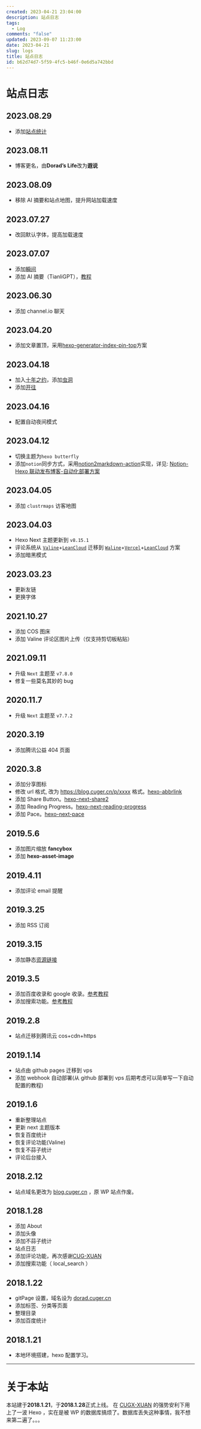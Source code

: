 ```yaml
---
created: 2023-04-21 23:04:00
description: 站点日志
tags:
  - Log
comments: "false"
updated: 2023-09-07 11:23:00
date: 2023-04-21
slug: logs
title: 站点日志
id: b62d74d7-5f59-4fc5-b46f-0e6d5a742bbd
---
```


# 站点日志

## 2023.08.29

- 添加[站点统计](http://blog.cguer.cn/statistic/)

## 2023.08.11

- 博客更名，由**Dorad’s Life**改为**遐说**

## 2023.08.09

- 移除 AI 摘要和站点地图，提升网站加载速度

## 2023.07.27

- 改回默认字体，提高加载速度

## 2023.07.07

- 添加[瞬间](https://blog.cuger.cn/moments/)
- 添加 AI 摘要（TianliGPT），[教程](https://blog.zhheo.com/p/ec57d8b2.html)

## 2023.06.30

- 添加 channel.io 聊天

## 2023.04.20

- 添加文章置顶，采用[hexo-generator-index-pin-top](https://github.com/netcan/hexo-generator-index-pin-top)方案

## 2023.04.18

- 加入[十年之约](https://www.foreverblog.cn/)，添加[虫洞](https://www.foreverblog.cn/go.html)
- 添加[开往](https://www.travellings.cn/)

## 2023.04.16

- 配置自动夜间模式

## 2023.04.12

- 切换主题为`hexo butterfly`
- 添加`notion`同步方式，采用[notion2markdown-action](https://github.com/Doradx/notion2markdown-action)实现，详见: [Notion-Hexo 联动发布博客-自动化部署方案](https://blog.cuger.cn/p/634642fd/)

## 2023.04.05

- 添加 `clustrmaps` 访客地图

## 2023.04.03

- Hexo Next 主题更新到 `v8.15.1`
- 评论系统从 [`Valine`](https://github.com/xCss/Valine)+[`LeanCloud`](https://leancloud.app/) 迁移到 [`Waline`](https://waline.js.org/)+[`Vercel`](https://vercel.com/)+[`LeanCloud`](https://leancloud.app/) 方案
- 添加暗黑模式

## 2023.03.23

- 更新友链
- 更换字体

## 2021.10.27

- 添加 COS 图床
- 添加 Valine 评论区图片上传（仅支持剪切板粘贴）

## 2021.09.11

- 升级 `Next` 主题至 `v7.8.0`
- 修复一些莫名其妙的 bug

## 2020.11.7

- 升级 `Next` 主题至 `v7.7.2`

## 2020.3.19

- 添加腾讯公益 404 页面

## 2020.3.8

- 添加分享图标
- 修改 url 格式, 改为 https://blog.cuger.cn/p/xxxx 格式。[hexo-abbrlink](https://github.com/rozbo/hexo-abbrlink)
- 添加 Share Button。[hexo-next-share2](https://github.com/theme-next/theme-next-needmoreshare2)
- 添加 Reading Progress。[hexo-next-reading-progress](https://github.com/theme-next/theme-next-reading-progress)
- 添加 Pace。[hexo-next-pace](https://github.com/theme-next/theme-next-pace)

## 2019.5.6

- 添加图片缩放 **fancybox**
- 添加 **hexo-asset-image**

## 2019.4.11

- 添加评论 email 提醒

## 2019.3.25

- 添加 RSS 订阅

## 2019.3.15

- 添加静态[资源链接](https://github.com/Doradx/s.cuger.cn)

## 2019.3.5

- 添加百度收录和 google 收录。[参考教程](https://hui-wang.info/2016/10/23/Hexo%E6%8F%92%E4%BB%B6%E4%B9%8B%E7%99%BE%E5%BA%A6%E4%B8%BB%E5%8A%A8%E6%8F%90%E4%BA%A4%E9%93%BE%E6%8E%A5/)
- 添加搜索功能。[参考教程](https://www.itfanr.cc/2017/10/27/add-search-function-to-hexo-blog/)

## 2019.2.8

- 站点迁移到腾讯云 cos+cdn+https

## 2019.1.14

- 站点由 github pages 迁移到 vps
- 添加 webhook 自动部署(从 github 部署到 vps 后期考虑可以简单写一下自动配置的教程)

## 2019.1.6

- 重新整理站点
- 更新 next 主题版本
- 恢复百度统计
- 恢复评论功能(Valine)
- 恢复不蒜子统计
- 评论后台接入

## 2018.2.12

- 站点域名更改为 [blog.cuger.cn](http://blog.cuger.cn/) ，原 WP 站点作废。

## 2018.1.28

- 添加 About
- 添加头像
- 添加不蒜子统计
- 站点日志
- 添加评论功能，再次感谢[CUG-XUAN](http://cugxuan.coding.me/)
- 添加搜索功能（ local_search ）

## 2018.1.22

- gitPage 设置，域名设为 [dorad.cuger.cn](http://dorad.cuger.cn/)
- 添加标签、分类等页面
- 整理目录
- 添加百度统计

## 2018.1.21

- 本地环境搭建，hexo 配置学习。

---

# 关于本站

本站建于**2018.1.21**，于**2018.1.28**正式上线。 在 [CUGX-XUAN](http://cugxuan.coding.me/) 的强势安利下用上了一波 Hexo ，实在是被 WP 的数据库搞烦了。数据库丢失这种事情，我不想来第二遍了。。。
